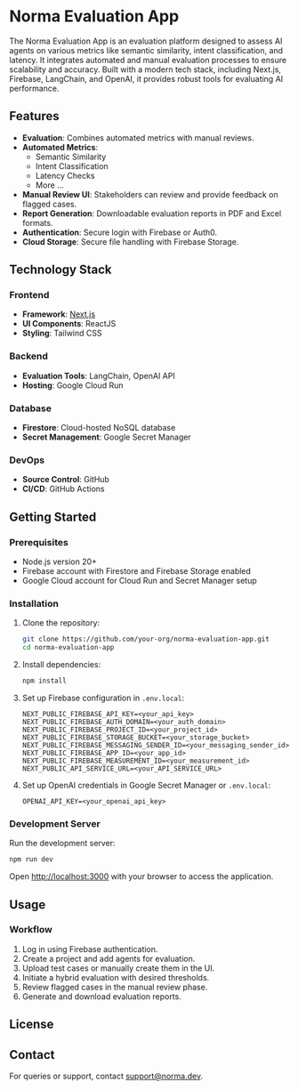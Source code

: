 # Norma Evaluation App

The Norma Evaluation App is an evaluation platform designed to assess AI agents on various metrics like semantic similarity, intent classification, and latency. It integrates automated and manual evaluation processes to ensure scalability and accuracy. Built with a modern tech stack, including Next.js, Firebase, LangChain, and OpenAI, it provides robust tools for evaluating AI performance.

## Features

- **Evaluation**: Combines automated metrics with manual reviews.
- **Automated Metrics**:
  - Semantic Similarity
  - Intent Classification
  - Latency Checks
  - More ...
- **Manual Review UI**: Stakeholders can review and provide feedback on flagged cases.
- **Report Generation**: Downloadable evaluation reports in PDF and Excel formats.
- **Authentication**: Secure login with Firebase or Auth0.
- **Cloud Storage**: Secure file handling with Firebase Storage.

## Technology Stack

### Frontend

- **Framework**: [Next.js](https://nextjs.org)
- **UI Components**: ReactJS
- **Styling**: Tailwind CSS

### Backend

- **Evaluation Tools**: LangChain, OpenAI API
- **Hosting**: Google Cloud Run

### Database

- **Firestore**: Cloud-hosted NoSQL database
- **Secret Management**: Google Secret Manager

### DevOps

- **Source Control**: GitHub
- **CI/CD**: GitHub Actions

## Getting Started

### Prerequisites

- Node.js version 20+
- Firebase account with Firestore and Firebase Storage enabled
- Google Cloud account for Cloud Run and Secret Manager setup

### Installation

1. Clone the repository:
   ```bash
   git clone https://github.com/your-org/norma-evaluation-app.git
   cd norma-evaluation-app
   ```
2. Install dependencies:

   ```bash
   npm install
   ```

3. Set up Firebase configuration in `.env.local`:
   ```env
   NEXT_PUBLIC_FIREBASE_API_KEY=<your_api_key>
   NEXT_PUBLIC_FIREBASE_AUTH_DOMAIN=<your_auth_domain>
   NEXT_PUBLIC_FIREBASE_PROJECT_ID=<your_project_id>
   NEXT_PUBLIC_FIREBASE_STORAGE_BUCKET=<your_storage_bucket>
   NEXT_PUBLIC_FIREBASE_MESSAGING_SENDER_ID=<your_messaging_sender_id>
   NEXT_PUBLIC_FIREBASE_APP_ID=<your_app_id>
   NEXT_PUBLIC_FIREBASE_MEASUREMENT_ID=<your_measurement_id>
   NEXT_PUBLIC_API_SERVICE_URL=<your_API_SERVICE_URL>
   ```
4. Set up OpenAI credentials in Google Secret Manager or `.env.local`:
   ```env
   OPENAI_API_KEY=<your_openai_api_key>
   ```

### Development Server

Run the development server:

```bash
npm run dev
```

Open [http://localhost:3000](http://localhost:3000) with your browser to access the application.

## Usage

### Workflow

1. Log in using Firebase authentication.
2. Create a project and add agents for evaluation.
3. Upload test cases or manually create them in the UI.
4. Initiate a hybrid evaluation with desired thresholds.
5. Review flagged cases in the manual review phase.
6. Generate and download evaluation reports.

## License

## Contact

For queries or support, contact [support@norma.dev](mailto:support@norma.dev).
